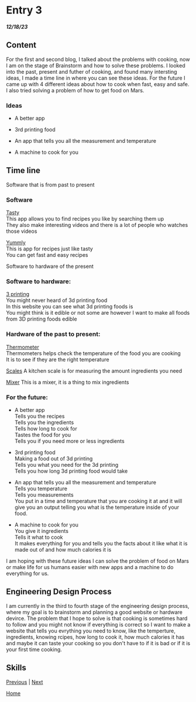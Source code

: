 # Entry 3
##### 12/18/23

## Content 
For the first and second blog, I talked about the problems with cooking, now I am on the stage of Brainstorm and how to solve these problems. I looked into the past, present and futher of cooking, and found many intersting ideas, I made a time line in where you can see these ideas. For the future I came up with 4 different ideas about how to cook when fast, easy and safe. I also tried solving a problem of how to get food on Mars. 

### Ideas
* A better app

* 3rd printing food

* An app that tells you all the measurement and temperature

* A machine to cook for you

## Time line

Software that is from past to present

### Software
 [Tasty](https://tasty.co/)  
This app allows you to find recipes you like by searching them up  
They also make interesting videos and there is a lot of people who watches those videos  


[Yummly](https://www.yummly.com/)  
This is app for recipes just like tasty   
You can get fast and easy recipes   





Software to hardware of the present 


### Software to hardware:

[3 printing](https://www.3dnatives.com/en/food-3d-printing220520184/)  
You might never heard of 3d printing food  
In this website you can see what 3d printing foods is   
You might think is it edible or not some are however I want to make all foods from 3D printing foods edible  

### Hardware of the past to present:

[Thermometer](https://www.thecitycook.com/articles/2015-05-06-the-essential-kitchen-kitchen-thermometers)  
Thermometers helps check the temperature of the food you are cooking  
It is to see if they are the right temperature  

[Scales](https://www.thecitycook.com/articles/2014-12-12-the-essential-kitchen-scales) 
A kitchen scale is for measuring the amount ingredients you need 

[Mixer](https://www.cnn.com/cnn-underscored/reviews/best-stand-mixer)
This is a mixer, it is a thing to mix ingredients 


### For the future:

* A better app  
Tells you the recipes  
Tells you the ingredients  
Tells how long to cook for  
Tastes the food for you  
Tells you if you need more or less ingredients  

* 3rd printing food  
Making a food out of 3d printing  
Tells you what you need for the 3d printing  
Tells you how long 3d printing food would take

* An app that tells you all the measurement and temperature  
Tells you temperature  
Tells you measurements  
You put in a time and temperature that you are cooking it at and it will give you an output telling you what is the temperature inside of your food.  

* A machine to cook for you  
You give it ingredients  
Tells it what to cook  
It makes everything for you and tells you the facts about it like what it is made out of and how much calories it is

I am hoping with these future ideas I can solve the problem of food on Mars or make life for us humans easier with new apps and a machine to do everything for us.


## Engineering Design Process
I am currently in the third to fourth stage of the engineering design process, where my goal is to brainstorm and planning a good website or hardware devirce. The problem that I hope to solve is that cooking is sometimes hard to follow and you might not know if everything is correct so I want to make a website that tells you evrything you need to know, like the temperture, ingredients, knowing rcipes, how long to cook it, how much calories it has and maybe it can taste your cooking so you don't have to if it is bad or if it is your first time cooking.

## Skills 






[Previous](entry02.md) | [Next](entry04.md)

[Home](../README.md)
